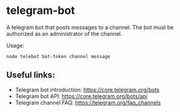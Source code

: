 # telegram-bot
A telegram bot that posts messages to a channel. The bot must be authorized as an administrator of the channel.

Usage:
```
node telebot bot-token channel message
```

## Useful links:
- Telegram bot introduction: https://core.telegram.org/bots
- Telegram bot API: https://core.telegram.org/bots/api
- Telegram channel FAQ: https://telegram.org/faq_channels
